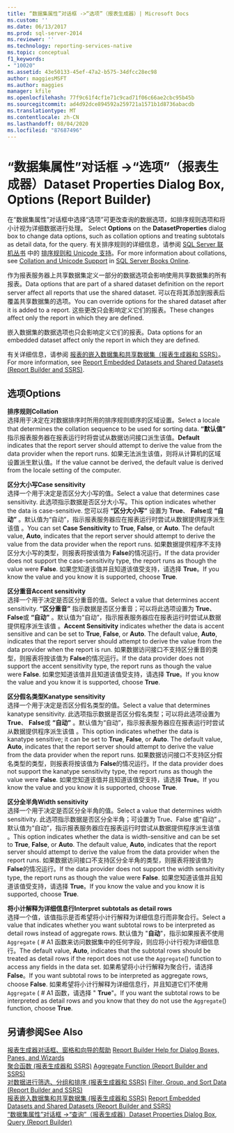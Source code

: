 ```yaml
---
title: “数据集属性”对话框 ->“选项”（报表生成器）| Microsoft Docs
ms.custom: ''
ms.date: 06/13/2017
ms.prod: sql-server-2014
ms.reviewer: ''
ms.technology: reporting-services-native
ms.topic: conceptual
f1_keywords:
- "10020"
ms.assetid: 43e50133-45ef-47a2-b575-34dfcc28ec98
author: maggiesMSFT
ms.author: maggies
manager: kfile
ms.openlocfilehash: 77f9c61f4cf1e71c9cad71f06c66ae2cbc95b45b
ms.sourcegitcommit: ad4d92dce894592a259721a1571b1d8736abacdb
ms.translationtype: MT
ms.contentlocale: zh-CN
ms.lasthandoff: 08/04/2020
ms.locfileid: "87687496"
---
```

# <a name="dataset-properties-dialog-box-options-report-builder"></a><span data-ttu-id="c15bb-102">“数据集属性”对话框 -&gt;“选项”（报表生成器）</span><span class="sxs-lookup"><span data-stu-id="c15bb-102">Dataset Properties Dialog Box, Options (Report Builder)</span></span>
  <span data-ttu-id="c15bb-103">在“数据集属性”对话框中选择“选项”可更改查询的数据选项，如排序规则选项和将小计视为详细数据进行处理。  </span><span class="sxs-lookup"><span data-stu-id="c15bb-103">Select **Options** on the **DatasetProperties** dialog box to change data options, such as collation options and treating subtotals as detail data, for the query.</span></span> <span data-ttu-id="c15bb-104">有关排序规则的详细信息，请参阅 [SQL Server 联机丛书](../../relational-databases/collations/collation-and-unicode-support.md) 中的 [排序规则和 Unicode 支持](https://go.microsoft.com/fwlink/?linkid=98335)。</span><span class="sxs-lookup"><span data-stu-id="c15bb-104">For more information about collations, see [Collation and Unicode Support](../../relational-databases/collations/collation-and-unicode-support.md) in [SQL Server Books Online](https://go.microsoft.com/fwlink/?linkid=98335).</span></span>  
  
 <span data-ttu-id="c15bb-105">作为报表服务器上共享数据集定义一部分的数据选项会影响使用共享数据集的所有报表。</span><span class="sxs-lookup"><span data-stu-id="c15bb-105">Data options that are part of a shared dataset definition on the report server affect all reports that use the shared dataset.</span></span> <span data-ttu-id="c15bb-106">可以在将其添加到报表后覆盖共享数据集的选项。</span><span class="sxs-lookup"><span data-stu-id="c15bb-106">You can override options for the shared dataset after it is added to a report.</span></span> <span data-ttu-id="c15bb-107">这些更改只会影响定义它们的报表。</span><span class="sxs-lookup"><span data-stu-id="c15bb-107">These changes affect only the report in which they are defined.</span></span>  
  
 <span data-ttu-id="c15bb-108">嵌入数据集的数据选项也只会影响定义它们的报表。</span><span class="sxs-lookup"><span data-stu-id="c15bb-108">Data options for an embedded dataset affect only the report in which they are defined.</span></span>  
  
 <span data-ttu-id="c15bb-109">有关详细信息，请参阅 [报表的嵌入数据集和共享数据集（报表生成器和 SSRS）](report-embedded-datasets-and-shared-datasets-report-builder-and-ssrs.md)。</span><span class="sxs-lookup"><span data-stu-id="c15bb-109">For more information, see [Report Embedded Datasets and Shared Datasets &#40;Report Builder and SSRS&#41;](report-embedded-datasets-and-shared-datasets-report-builder-and-ssrs.md).</span></span>  
  
## <a name="options"></a><span data-ttu-id="c15bb-110">选项</span><span class="sxs-lookup"><span data-stu-id="c15bb-110">Options</span></span>  
 <span data-ttu-id="c15bb-111">**排序规则**</span><span class="sxs-lookup"><span data-stu-id="c15bb-111">**Collation**</span></span>  
 <span data-ttu-id="c15bb-112">选择用于决定在对数据排序时所用的排序规则顺序的区域设置。</span><span class="sxs-lookup"><span data-stu-id="c15bb-112">Select a locale that determines the collation sequence to be used for sorting data.</span></span> <span data-ttu-id="c15bb-113">**“默认值”** 指示报表服务器在报表运行时将尝试从数据访问接口派生该值。</span><span class="sxs-lookup"><span data-stu-id="c15bb-113">**Default** indicates that the report server should attempt to derive the value from the data provider when the report runs.</span></span> <span data-ttu-id="c15bb-114">如果无法派生该值，则将从计算机的区域设置派生默认值。</span><span class="sxs-lookup"><span data-stu-id="c15bb-114">If the value cannot be derived, the default value is derived from the locale setting of the computer.</span></span>  
  
 <span data-ttu-id="c15bb-115">**区分大小写**</span><span class="sxs-lookup"><span data-stu-id="c15bb-115">**Case sensitivity**</span></span>  
 <span data-ttu-id="c15bb-116">选择一个用于决定是否区分大小写的值。</span><span class="sxs-lookup"><span data-stu-id="c15bb-116">Select a value that determines case sensitivity.</span></span> <span data-ttu-id="c15bb-117">此选项指示数据是否区分大小写。</span><span class="sxs-lookup"><span data-stu-id="c15bb-117">This option indicates whether the data is case-sensitive.</span></span> <span data-ttu-id="c15bb-118">您可以将 **“区分大小写”** 设置为 **True**、 **False**或 **“自动”** 。默认值为“自动”，指示报表服务器应在报表运行时尝试从数据提供程序派生该值  。</span><span class="sxs-lookup"><span data-stu-id="c15bb-118">You can set **Case Sensitivity** to **True**, **False**, or **Auto**. The default value, **Auto**, indicates that the report server should attempt to derive the value from the data provider when the report runs.</span></span> <span data-ttu-id="c15bb-119">如果数据提供程序不支持区分大小写的类型，则报表将按该值为 **False**的情况运行。</span><span class="sxs-lookup"><span data-stu-id="c15bb-119">If the data provider does not support the case-sensitivity type, the report runs as though the value were **False**.</span></span> <span data-ttu-id="c15bb-120">如果您知道该值并且知道该值受支持，请选择 **True**。</span><span class="sxs-lookup"><span data-stu-id="c15bb-120">If you know the value and you know it is supported, choose **True**.</span></span>  
  
 <span data-ttu-id="c15bb-121">**区分重音**</span><span class="sxs-lookup"><span data-stu-id="c15bb-121">**Accent sensitivity**</span></span>  
 <span data-ttu-id="c15bb-122">选择一个用于决定是否区分重音的值。</span><span class="sxs-lookup"><span data-stu-id="c15bb-122">Select a value that determines accent sensitivity.</span></span> <span data-ttu-id="c15bb-123">**“区分重音”** 指示数据是否区分重音；可以将此选项设置为 **True**、 **False**或 **“自动”** 。默认值为“自动”，指示报表服务器应在报表运行时尝试从数据提供程序派生该值  。</span><span class="sxs-lookup"><span data-stu-id="c15bb-123">**Accent Sensitivity** indicates whether the data is accent sensitive and can be set to **True**, **False**, or **Auto**. The default value, **Auto**, indicates that the report server should attempt to derive the value from the data provider when the report is run.</span></span> <span data-ttu-id="c15bb-124">如果数据访问接口不支持区分重音的类型，则报表将按该值为 **False**的情况运行。</span><span class="sxs-lookup"><span data-stu-id="c15bb-124">If the data provider does not support the accent sensitivity type, the report runs as though the value were **False**.</span></span> <span data-ttu-id="c15bb-125">如果您知道该值并且知道该值受支持，请选择 **True**。</span><span class="sxs-lookup"><span data-stu-id="c15bb-125">If you know the value and you know it is supported, choose **True**.</span></span>  
  
 <span data-ttu-id="c15bb-126">**区分假名类型**</span><span class="sxs-lookup"><span data-stu-id="c15bb-126">**Kanatype sensitivity**</span></span>  
 <span data-ttu-id="c15bb-127">选择一个用于决定是否区分假名类型的值。</span><span class="sxs-lookup"><span data-stu-id="c15bb-127">Select a value that determines kanatype sensitivity.</span></span> <span data-ttu-id="c15bb-128">此选项指示数据是否区分假名类型；可以将此选项设置为 **True**、 **False**或 **“自动”** 。默认值为“自动”，指示报表服务器应在报表运行时尝试从数据提供程序派生该值  。</span><span class="sxs-lookup"><span data-stu-id="c15bb-128">This option indicates whether the data is kanatype sensitive; it can be set to **True**, **False**, or **Auto**. The default value, **Auto**, indicates that the report server should attempt to derive the value from the data provider when the report runs.</span></span> <span data-ttu-id="c15bb-129">如果数据访问接口不支持区分假名类型的类型，则报表将按该值为 **False**的情况运行。</span><span class="sxs-lookup"><span data-stu-id="c15bb-129">If the data provider does not support the kanatype sensitivity type, the report runs as though the value were **False**.</span></span> <span data-ttu-id="c15bb-130">如果您知道该值并且知道该值受支持，请选择 **True**。</span><span class="sxs-lookup"><span data-stu-id="c15bb-130">If you know the value and you know it is supported, choose **True**.</span></span>  
  
 <span data-ttu-id="c15bb-131">**区分全半角**</span><span class="sxs-lookup"><span data-stu-id="c15bb-131">**Width sensitivity**</span></span>  
 <span data-ttu-id="c15bb-132">选择一个用于决定是否区分全半角的值。</span><span class="sxs-lookup"><span data-stu-id="c15bb-132">Select a value that determines width sensitivity.</span></span> <span data-ttu-id="c15bb-133">此选项指示数据是否区分全半角；可设置为 True、False 或“自动”    。默认值为“自动”，指示报表服务器应在报表运行时尝试从数据提供程序派生该值  。</span><span class="sxs-lookup"><span data-stu-id="c15bb-133">This option indicates whether the data is width-sensitive and can be set to **True**, **False**, or **Auto**. The default value, **Auto**, indicates that the report server should attempt to derive the value from the data provider when the report runs.</span></span> <span data-ttu-id="c15bb-134">如果数据访问接口不支持区分全半角的类型，则报表将按该值为 **False**的情况运行。</span><span class="sxs-lookup"><span data-stu-id="c15bb-134">If the data provider does not support the width sensitivity type, the report runs as though the value were **False**.</span></span> <span data-ttu-id="c15bb-135">如果您知道该值并且知道该值受支持，请选择 **True**。</span><span class="sxs-lookup"><span data-stu-id="c15bb-135">If you know the value and you know it is supported, choose **True**.</span></span>  
  
 <span data-ttu-id="c15bb-136">**将小计解释为详细信息行**</span><span class="sxs-lookup"><span data-stu-id="c15bb-136">**Interpret subtotals as detail rows**</span></span>  
 <span data-ttu-id="c15bb-137">选择一个值，该值指示是否希望将小计行解释为详细信息行而非聚合行。</span><span class="sxs-lookup"><span data-stu-id="c15bb-137">Select a value that indicates whether you want subtotal rows to be interpreted as detail rows instead of aggregate rows.</span></span> <span data-ttu-id="c15bb-138">默认值为 "**自动**"，指示如果报表不使用 `Aggregate` ( # A1 函数来访问数据集中的任何字段，则应将小计行视为详细信息行。</span><span class="sxs-lookup"><span data-stu-id="c15bb-138">The default value, **Auto**, indicates that the subtotal rows should be treated as detail rows if the report does not use the `Aggregate`() function to access any fields in the data set.</span></span> <span data-ttu-id="c15bb-139">如果希望将小计行解释为聚合行，请选择 **False**。</span><span class="sxs-lookup"><span data-stu-id="c15bb-139">If you want subtotal rows to be interpreted as aggregate rows, choose **False**.</span></span> <span data-ttu-id="c15bb-140">如果希望将小计行解释为详细信息行，并且知道它们不使用 `Aggregate` ( # A1 函数，请选择 " **True**"。</span><span class="sxs-lookup"><span data-stu-id="c15bb-140">If you want the subtotal rows to be interpreted as detail rows and you know that they do not use the `Aggregate`() function, choose **True**.</span></span>  
  
## <a name="see-also"></a><span data-ttu-id="c15bb-141">另请参阅</span><span class="sxs-lookup"><span data-stu-id="c15bb-141">See Also</span></span>  
 <span data-ttu-id="c15bb-142">[报表生成器对话框、窗格和向导的帮助](../report-builder-help-for-dialog-boxes-panes-and-wizards.md) </span><span class="sxs-lookup"><span data-stu-id="c15bb-142">[Report Builder Help for Dialog Boxes, Panes, and Wizards](../report-builder-help-for-dialog-boxes-panes-and-wizards.md) </span></span>  
 <span data-ttu-id="c15bb-143">[聚合函数 &#40;报表生成器和 SSRS&#41;](../report-design/report-builder-functions-aggregate-function.md) </span><span class="sxs-lookup"><span data-stu-id="c15bb-143">[Aggregate Function &#40;Report Builder and SSRS&#41;](../report-design/report-builder-functions-aggregate-function.md) </span></span>  
 <span data-ttu-id="c15bb-144">[对数据进行筛选、分组和排序 &#40;报表生成器和 SSRS&#41;](../report-design/filter-group-and-sort-data-report-builder-and-ssrs.md) </span><span class="sxs-lookup"><span data-stu-id="c15bb-144">[Filter, Group, and Sort Data &#40;Report Builder and SSRS&#41;](../report-design/filter-group-and-sort-data-report-builder-and-ssrs.md) </span></span>  
 <span data-ttu-id="c15bb-145">[报表嵌入数据集和共享数据集 &#40;报表生成器和 SSRS&#41;](report-embedded-datasets-and-shared-datasets-report-builder-and-ssrs.md) </span><span class="sxs-lookup"><span data-stu-id="c15bb-145">[Report Embedded Datasets and Shared Datasets &#40;Report Builder and SSRS&#41;](report-embedded-datasets-and-shared-datasets-report-builder-and-ssrs.md) </span></span>  
 [<span data-ttu-id="c15bb-146">“数据集属性”对话框 ->“查询”（报表生成器）</span><span class="sxs-lookup"><span data-stu-id="c15bb-146">Dataset Properties Dialog Box, Query &#40;Report Builder&#41;</span></span>](dataset-properties-dialog-box-query-report-builder.md)  
  
  
